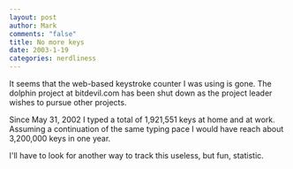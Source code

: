 ```yaml
--- 
layout: post
author: Mark
comments: "false"
title: No more keys
date: 2003-1-19
categories: nerdliness
---
```

It seems that the web-based keystroke counter I was using is gone. The dolphin project at bitdevil.com has been shut down as the project leader wishes to pursue other projects.

Since May 31, 2002 I typed a total of 1,921,551 keys at home and at work. Assuming a continuation of the same typing pace I would have reach about 3,200,000 keys in one year.

I'll have to look for another way to track this useless, but fun, statistic.
